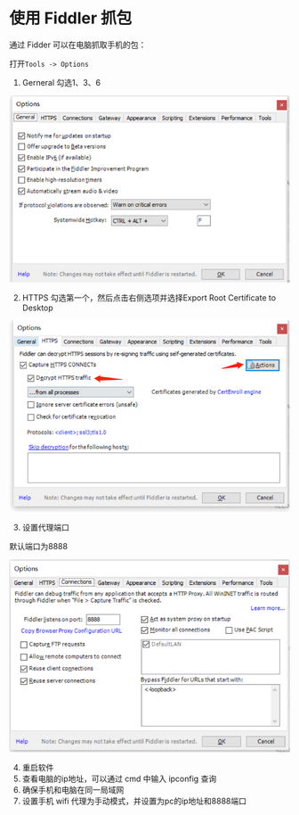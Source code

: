 # 使用 Fiddler 抓包

通过 Fidder 可以在电脑抓取手机的包：

打开`Tools -> Options`

1. Gerneral 勾选1、3、6

![image-20211206173259672](https://raw.githubusercontent.com/Cavielee/notePics/main/Fiddler抓包.png)

2. HTTPS 勾选第一个，然后点击右侧选项并选择Export Root Certificate to Desktop

![image-20211206173841540](https://raw.githubusercontent.com/Cavielee/notePics/main/Fiddler抓包1.png)

3. 设置代理端口

默认端口为8888

![image-20211206175315057](https://raw.githubusercontent.com/Cavielee/notePics/main/Fiddler抓包2.png)

4. 重启软件
5. 查看电脑的ip地址，可以通过 cmd 中输入 ipconfig 查询
6. 确保手机和电脑在同一局域网
7. 设置手机 wifi 代理为手动模式，并设置为pc的ip地址和8888端口

 